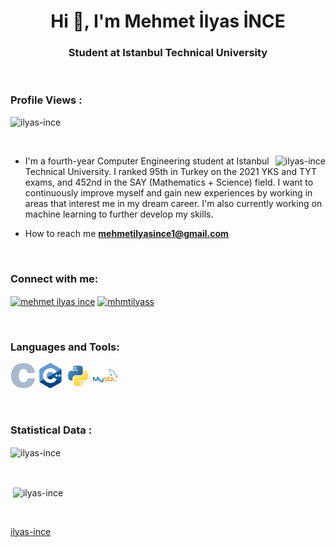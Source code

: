 <h1 align="center">Hi 👋, I'm Mehmet İlyas İNCE</h1>
<h3 align="center">Student at Istanbul Technical University</h3>

<br>

<p align="right"> <h3>Profile Views :</h3> <img src="https://komarev.com/ghpvc/?username=inceilyas&label=Profile%20views&color=0e75b6&style=flat"
    alt="ilyas-ince" /> 
  </p>

<br>

<p><img align="right" src="https://github.com/Adam-pw/Adam-pw/blob/main/animation_500_kxa883sd.gif" alt="ilyas-ince" /></p>


-  I'm a fourth-year Computer Engineering student at Istanbul Technical University. I ranked 95th in Turkey on the 2021 YKS and TYT exams, and 452nd in the SAY (Mathematics + Science) field. I want to continuously improve myself and gain new experiences by working in areas that interest me in my dream career. I'm also currently working on machine learning to further develop my skills.

-  How to reach me **mehmetilyasince1@gmail.com**

<br>

<h3 align="left">Connect with me:</h3>
<p align="left">
  <a href="https://www.linkedin.com/in/mehmetilyasince/" target="blank"><img align="center"
      src="https://raw.githubusercontent.com/rahuldkjain/github-profile-readme-generator/master/src/images/icons/Social/linked-in-alt.svg"
      alt="mehmet ilyas ince" height="30" width="40" /></a>
  <a href="https://www.instagram.com/mhmtilyass/" target="blank"><img align="center"
      src="https://raw.githubusercontent.com/rahuldkjain/github-profile-readme-generator/master/src/images/icons/Social/instagram.svg"
      alt="mhmtilyass" height="30" width="40" /></a>
</p>

<br>

<h3 align="left">Languages and Tools:</h3>
<p align="left">
  <img src="https://raw.githubusercontent.com/devicons/devicon/master/icons/c/c-original.svg" alt="c" width="40" height="40" />
  <img src="https://raw.githubusercontent.com/devicons/devicon/master/icons/cplusplus/cplusplus-original.svg" alt="cplusplus" width="40" height="40" />
  <img src="https://raw.githubusercontent.com/devicons/devicon/master/icons/python/python-original.svg" alt="python" width="40" height="40" />
  <img src="https://raw.githubusercontent.com/devicons/devicon/master/icons/mysql/mysql-original-wordmark.svg" alt="mysql" width="40" height="40" />
</p>



<br>

<h3>Statistical Data :</h3>
<p><img align="center"
    src="https://github-readme-stats.vercel.app/api/top-langs?username=inceilyas&show_icons=true&locale=en&bg_color=0d1117&text_color=ffffff&layout=compact"
    alt="ilyas-ince" 
    bg_color=#808080/></p>

<br>

<p>&nbsp;<img align="center" src="https://github-readme-stats.vercel.app/api?username=inceilyas&show_icons=true&locale=en&bg_color=0d1117&text_color=ffffff&repo=convoychat"
    alt="ilyas-ince" /></p>

<br>


[ilyas-ince](https://github.com/inceilyas)

